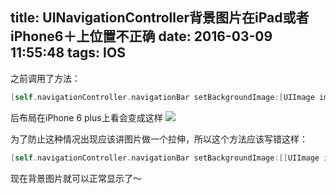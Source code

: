 title: UINavigationController背景图片在iPad或者iPhone6＋上位置不正确
date: 2016-03-09 11:55:48
tags: IOS
---

之前调用了方法：

```objectivec
[self.navigationController.navigationBar setBackgroundImage:[UIImage imageNamed:@"image_nav_bar"]  forBarMetrics:UIBarMetricsDefault];
```
 后布局在iPhone 6 plus上看会变成这样
![](http://7xkfbb.com1.z0.glb.clouddn.com/16-3-9/38501689.jpg) 

<!--more-->

为了防止这种情况出现应该讲图片做一个拉伸，所以这个方法应该写错这样：

```objectivec
[self.navigationController.navigationBar setBackgroundImage:[[UIImage imageNamed:@"image_nav_bar"] resizableImageWithCapInsets:UIEdgeInsetsMake(0, 0, 0, 0) resizingMode:UIImageResizingModeStretch] forBarMetrics:UIBarMetricsDefault];
```

现在背景图片就可以正常显示了～